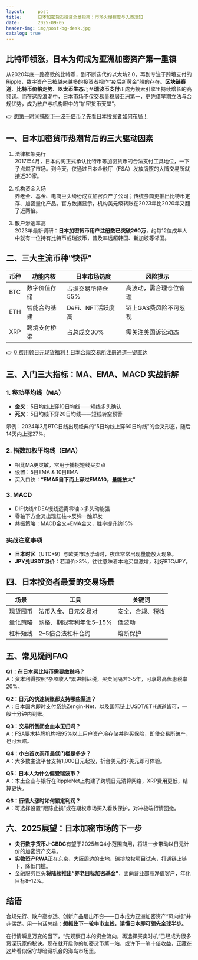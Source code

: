 ```yaml
---
layout:     post
title:      日本加密货币投资全景指南：市场火爆程度与入市须知
date:       2025-09-05
header-img: img/post-bg-desk.jpg
catalog: true
---
```


## 比特币领涨，日本为何成为亚洲加密资产第一重镇
从2020年底一路高歌的比特币，到不断迭代的以太坊2.0，再到专注于跨境支付的Ripple，数字资产已被越来越多的投资者视作“疫后新黄金”般的存在。**区块链赛道**、**比特币价格走势**、**以太币生态**乃至**瑞波币支付**正成为搜索引擎里持续增长的高频词。而在这股浪潮中，日本市场不仅交易量稳居亚洲第一，更凭借早期立法与合规优势，成为散户与机构眼中的“加密货币天堂”。

👉 [想第一时间捕捉下一波千倍币？先看日本投资者如何布局！](https://okxdog.com/)

## 一、日本加密货币热潮背后的三大驱动因素
1. 法律框架先行  
   2017年4月，日本内阁正式承认比特币等加密货币的合法支付工具地位，一下子点燃了市场。到今天，仅通过日本金融厅（FSA）发放牌照的大牌交易所就接近30家。

2. 机构资金入场  
   养老金、基金、电商巨头纷纷成立加密资产子公司；传统券商更推出比特币定存、加密量化产品。官方数据显示，机构美元级转账在2023年比2020年又翻了近两倍。

3. 散户渗透率高  
   2023年最新调研：**日本加密货币用户注册数已突破260万**，约每12位成年人中就有一位持有比特币或瑞波币，普及率远超韩国、新加坡等邻国。

## 二、三大主流币种“快评”
| 币种 | 功能内核 | 日本市场热度 | 风险提示 |
|------|----------|--------------|----------|
| BTC  | 数字价值存储 | 占据交易所持仓55% | 高波动，需合理仓位管理 |
| ETH  | 智能合约基建 | DeFi、NFT活跃度高 | 链上GAS费风险不可忽视 |
| XRP  | 跨境支付桥梁 | 占总成交30% | 需关注美国诉讼动态 |

👉 [0 费用领日元现货福利！日本合规交易所注册通道一键直达](https://okxdog.com/)

## 三、入门三大指标：MA、EMA、MACD 实战拆解
### 1. 移动平均线（MA）
- **金叉**：5日均线上穿10日均线——短线多头确认  
- **死叉**：5日均线下穿20日均线——短线转空预警  

示例：2024年3月BTC日线出现经典的“5日均线上穿60日均线”的金叉形态，随后14天内上涨27%。

### 2. 指数加权平均线（EMA）
- 相比MA更灵敏，常用于捕捉短线买卖点  
- 设置：5日EMA & 10日EMA  
- 买入口诀：**“EMA5自下而上穿过EMA10，量能放大”**

### 3. MACD
- DIF快线↑DEA慢线远离零轴→多头动能强  
- 零轴下方金叉出现红柱→反弹一触即发  
- 共振策略：MACD金叉+EMA金叉，胜率提升约15%

### 实战注意事项
- **日本时区**（UTC+9）与欧美市场浮动时，夜盘常常出现量能放大现象。  
- **JPY兑USDT溢价**：若溢价>3%，往往意味着本地买盘激增，利好BTC/JPY。

## 四、日本投资者最爱的交易场景
| 场景 | 工具 | 关键词 |
|------|------|--------|
| 现货囤币 | 法币入金、日元交易对 | 安全、合规、税收 |
| 量化策略 | 网格、期限套利年化5–15% | 低波动 |
| 杠杆短线 | 2–5倍合法杠杆合约 | 熔断保护 |

## 五、常见疑问FAQ
**Q1：在日本买比特币需要缴税吗？**  
A：资本利得按照“杂项收入”累进制征税，买卖间隔若＞5年，可享最高优惠税率20%。

**Q2：日元的快速转账都支持哪些渠道？**  
A：日本国内即时支付系统Zengin-Net，以及国际链上USDT/ETH通道皆可，一般十分钟内到账。

**Q3：交易所倒闭会血本无归吗？**  
A：FSA要求持牌机构把95%以上用户资产冷存储并购买保险，即使交易所破产，也可索赔。

**Q4：小白首次买币最低门槛是多少？**  
A：大多数主流平台支持1,000日元起投，折合美元约7美元即可体验。

**Q5：日本人为什么偏爱瑞波币？**  
A：本土企业与银行在RippleNet上构建了跨境日元清算网络，XRP费用更低，结算更快。

**Q6：行情大涨时如何锁定利润？**  
A：可选择设置“跟踪止损”或在期权市场买入看跌保护，对冲极端行情回撤。

## 六、2025展望：日本加密市场的下一步
- **央行数字货币J-CBDC**有望于2025年Q4小范围商用，将进一步带动以日元计价的加密资产交易。  
- **实物资产RWA**正在东京、大阪周边的土地、碳排放权项目试点，打通链上链下，降低门槛。  
- 金融服务巨头**将陆续推出“养老目标加密基金”**，面向营业部高净值客户，年化目标8–12%。

## 结语
合规先行、散户高参透、创新产品层出不穷——日本成为亚洲加密资产“风向标”并非偶然。用一句话总结：**想抓住下一轮牛市主线，读懂日本即可领先全球半步。**  

在行情瞬息万变的当下，“先观察日本的资金流向，再选择买卖时机”已经成为很多资深玩家的秘诀。现在就开启你的加密货币第一站，或许下一笔十倍收益，正藏在这片看似保守却暗藏机会的海岛市场里。